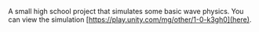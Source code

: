 A small high school project that simulates some basic wave physics. You can view the simulation [https://play.unity.com/mg/other/1-0-k3gh0](here).
